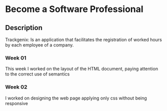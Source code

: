 # Become a Software Professional
 ## Description
 Trackgenix: Is ​​an application that facilitates the registration of worked hours by each employee of a company.
### Week 01
This week I worked on the layout of the HTML document, paying attention to the correct use of semantics
### Week 02
I worked on designing the web page applying only css without being responsive